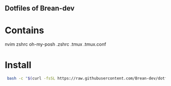 ## Dotfiles of Brean-dev


# Contains
nvim 
zshrc
oh-my-posh
.zshrc
.tmux
.tmux.conf


# Install

```bash
 bash -c "$(curl -fsSL https://raw.githubusercontent.com/Brean-dev/dotfiles/refs/heads/main/install.sh)"
```
